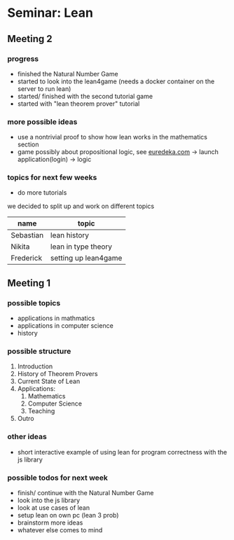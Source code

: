 # Seminar: Lean

## Meeting 2

### progress

* finished the Natural Number Game
* started to look into the lean4game (needs a docker container on the server to run lean)
* started/ finished with the second tutorial game
* started with "lean theorem prover" tutorial

### more possible ideas

* use a nontrivial proof to show how lean works in the mathematics section
* game possibly about propositional logic, see [euredeka.com](euredeka.com) -> launch application(login) -> logic

### topics for next few weeks

* do more tutorials

we decided to split up and work on different topics

| name | topic |
| -- | -- |
| Sebastian | lean history |
| Nikita | lean in type theory  |
| Frederick | setting up lean4game |

## Meeting 1

### possible topics

* applications in mathmatics
* applications in computer science
* history

### possible structure

1. Introduction
2. History of Theorem Provers
3. Current State of Lean
4. Applications:
   1. Mathematics
   2. Computer Science
   3. Teaching
5. Outro

### other ideas

* short interactive example of using lean for program correctness with the js library

### possible todos for next week

* finish/ continue with the Natural Number Game
* look into the js library
* look at use cases of lean
* setup lean on own pc (lean 3 prob)
* brainstorm more ideas
* whatever else comes to mind
